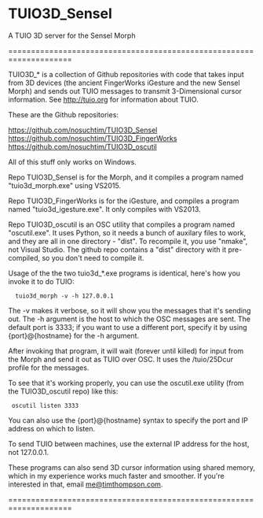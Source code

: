 # TUIO3D_Sensel
A TUIO 3D server for the Sensel Morph

====================================================================

TUIO3D_* is a collection of Github repositories with code that takes input from 3D devices
(the ancient FingerWorks iGesture and the new Sensel Morph) and sends out TUIO messages to transmit 3-Dimensional cursor information.  See http://tuio.org for information about TUIO.

These are the Github repositories:

   https://github.com/nosuchtim/TUIO3D_Sensel
   https://github.com/nosuchtim/TUIO3D_FingerWorks
   https://github.com/nosuchtim/TUIO3D_oscutil

All of this stuff only works on Windows.

Repo TUIO3D_Sensel is for the Morph, and it compiles a program named "tuio3d_morph.exe" using VS2015.

Repo TUIO3D_FingerWorks is for the iGesture, and compiles a program named "tuio3d_igesture.exe". It only compiles with VS2013.

Repo TUIO3D_oscutil is an OSC utility that compiles a program named "oscutil.exe".  It uses Python, so it needs a bunch of auxilary files to work, and they are all in one directory - "dist".  To recompile it, you use "nmake", not Visual Studio.  The github repo contains a "dist" directory with it pre-compiled, so you don't need to compile it.

Usage of the the two tuio3d_*.exe programs is identical, here's how you invoke it to do TUIO:

      tuio3d_morph -v -h 127.0.0.1

The -v makes it verbose, so it will show you the messages that it's sending out.  The -h argument is the host to which the OSC messages are sent.  The default port is 3333; if you want to use a different port, specify it by using {port}@{hostname} for the -h argument.

After invoking that program, it will wait (forever until killed) for input from the Morph and send it out as TUIO over OSC.  It uses the /tuio/25Dcur profile for the messages.

To see that it's working properly, you can use the oscutil.exe utility (from the TUIO3D_oscutil repo) like this:

     oscutil listen 3333

You can also use the {port}@{hostname} syntax to specify the port and IP address on which to listen.

To send TUIO between machines, use the external IP address for the host, not 127.0.0.1.

These programs can also send 3D cursor information using shared memory, which in my experience works much faster and smoother.  If you're interested in that, email me@timthompson.com.

====================================================================
